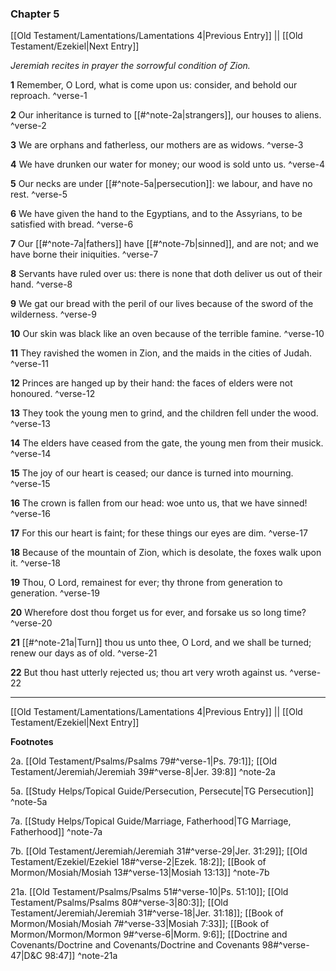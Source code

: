 ### Chapter 5

[[Old Testament/Lamentations/Lamentations 4|Previous Entry]]  ||  [[Old Testament/Ezekiel|Next Entry]]

*Jeremiah recites in prayer the sorrowful condition of Zion.*

**1**  Remember, O Lord, what is come upon us: consider, and behold our reproach. ^verse-1

**2**  Our inheritance is turned to [[#^note-2a|strangers]], our houses to aliens. ^verse-2

**3**  We are orphans and fatherless, our mothers are as widows. ^verse-3

**4**  We have drunken our water for money; our wood is sold unto us. ^verse-4

**5**  Our necks are under [[#^note-5a|persecution]]: we labour, and have no rest. ^verse-5

**6**  We have given the hand to the Egyptians, and to the Assyrians, to be satisfied with bread. ^verse-6

**7**  Our [[#^note-7a|fathers]] have [[#^note-7b|sinned]], and are not; and we have borne their iniquities. ^verse-7

**8**  Servants have ruled over us: there is none that doth deliver us out of their hand. ^verse-8

**9**  We gat our bread with the peril of our lives because of the sword of the wilderness. ^verse-9

**10**  Our skin was black like an oven because of the terrible famine. ^verse-10

**11**  They ravished the women in Zion, and the maids in the cities of Judah. ^verse-11

**12**  Princes are hanged up by their hand: the faces of elders were not honoured. ^verse-12

**13**  They took the young men to grind, and the children fell under the wood. ^verse-13

**14**  The elders have ceased from the gate, the young men from their musick. ^verse-14

**15**  The joy of our heart is ceased; our dance is turned into mourning. ^verse-15

**16**  The crown is fallen from our head: woe unto us, that we have sinned! ^verse-16

**17**  For this our heart is faint; for these things our eyes are dim. ^verse-17

**18**  Because of the mountain of Zion, which is desolate, the foxes walk upon it. ^verse-18

**19**  Thou, O Lord, remainest for ever; thy throne from generation to generation. ^verse-19

**20**  Wherefore dost thou forget us for ever, and forsake us so long time? ^verse-20

**21**  [[#^note-21a|Turn]] thou us unto thee, O Lord, and we shall be turned; renew our days as of old. ^verse-21

**22**  But thou hast utterly rejected us; thou art very wroth against us. ^verse-22


---
[[Old Testament/Lamentations/Lamentations 4|Previous Entry]]  ||  [[Old Testament/Ezekiel|Next Entry]]


**Footnotes**


2a. [[Old Testament/Psalms/Psalms 79#^verse-1|Ps. 79:1]]; [[Old Testament/Jeremiah/Jeremiah 39#^verse-8|Jer. 39:8]] ^note-2a

5a. [[Study Helps/Topical Guide/Persecution, Persecute|TG Persecution]] ^note-5a

7a. [[Study Helps/Topical Guide/Marriage, Fatherhood|TG Marriage, Fatherhood]] ^note-7a

7b. [[Old Testament/Jeremiah/Jeremiah 31#^verse-29|Jer. 31:29]]; [[Old Testament/Ezekiel/Ezekiel 18#^verse-2|Ezek. 18:2]]; [[Book of Mormon/Mosiah/Mosiah 13#^verse-13|Mosiah 13:13]] ^note-7b

21a. [[Old Testament/Psalms/Psalms 51#^verse-10|Ps. 51:10]]; [[Old Testament/Psalms/Psalms 80#^verse-3|80:3]]; [[Old Testament/Jeremiah/Jeremiah 31#^verse-18|Jer. 31:18]]; [[Book of Mormon/Mosiah/Mosiah 7#^verse-33|Mosiah 7:33]]; [[Book of Mormon/Mormon/Mormon 9#^verse-6|Morm. 9:6]]; [[Doctrine and Covenants/Doctrine and Covenants/Doctrine and Covenants 98#^verse-47|D&C 98:47]] ^note-21a
